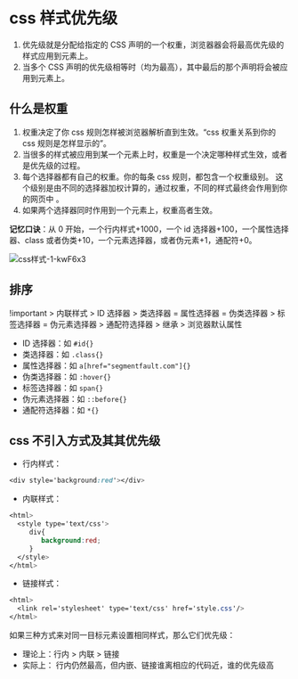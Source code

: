# css 样式优先级

1. 优先级就是分配给指定的 CSS 声明的一个权重，浏览器器会将最高优先级的样式应用到元素上。
2. 当多个 CSS 声明的优先级相等时（均为最高），其中最后的那个声明将会被应用到元素上。

## 什么是权重

1. 权重决定了你 css 规则怎样被浏览器解析直到生效。“css 权重关系到你的 css 规则是怎样显示的”。
2. 当很多的样式被应用到某一个元素上时，权重是一个决定哪种样式生效，或者是优先级的过程。
3. 每个选择器都有自己的权重。你的每条 css 规则，都包含一个权重级别。 这个级别是由不同的选择器加权计算的，通过权重，不同的样式最终会作用到你的网页中 。
4. 如果两个选择器同时作用到一个元素上，权重高者生效。

**记忆口诀**：从 0 开始，一个行内样式+1000，一个 id 选择器+100，一个属性选择器、class 或者伪类+10，一个元素选择器，或者伪元素+1，通配符+0。

![css样式-1-kwF6x3](https://cdn.jsdelivr.net/gh/DreamCats/imgs@main/uPic/css样式-1-kwF6x3.jpeg)

## 排序

!important > 内联样式 > ID 选择器 > 类选择器 = 属性选择器 = 伪类选择器 > 标签选择器 = 伪元素选择器 > 通配符选择器 > 继承 > 浏览器默认属性

- ID 选择器：如 `#id{}`
- 类选择器：如 `.class{}`
- 属性选择器：如 `a[href="segmentfault.com"]{}`
- 伪类选择器：如 `:hover{}`
- 标签选择器：如 `span{}`
- 伪元素选择器：如 `::before{}`
- 通配符选择器：如 `*{}`

## css 不引入方式及其其优先级

- 行内样式：

```css
<div style='background:red'></div>
```

- 内联样式：

```css
<html>
  <style type='text/css'>
     div{
        background:red;
     }
  </style>
</html>
```

- 链接样式：

```css
<html>
  <link rel='stylesheet' type='text/css' href='style.css'/>
</html>
```

如果三种方式来对同一目标元素设置相同样式，那么它们优先级：

- 理论上：行内 > 内联 > 链接
- 实际上： 行内仍然最高，但内嵌、链接谁离相应的代码近，谁的优先级高

